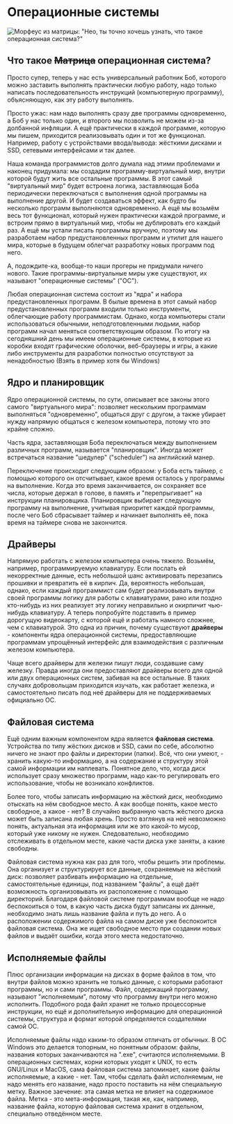 # Операционные системы
<!-- TODO: файловые системы -->
<!-- TODO: ВСЁ ЦЕЛИКОМ ПОД ПЕРЕПИСЬ. Приведи аналогию с виртуальным миром, в котором живут люди -->

![Морфеус из матрицы: "Нео, ты точно хочешь узнать, что такое операционная система?"](/artwork/cs-101/operating-system.jpg)

## Что такое ~~Матрица~~ операционная система?
Просто супер, теперь у нас есть универсальный работник Боб, которого можно заставить
выполнять практически любую работу, надо только написать последовательность инструкций
(компьютерную программу), объясняющую, как эту работу выполнять.

Просто ужас: нам надо выполнять сразу две программы одновременно, а Боб у нас только
один, и второго мы позволить не можем из-за долбанной инфляции. А ещё практически в каждой
программе, которую мы пишем, приходится реализовывать один и тот же функционал. Например,
работу с устройствами ввода/вывода: жёсткими дисками и SSD, сетевыми интерфейсами
и так далее.

Наша команда программистов долго думала над этими проблемами и наконец придумала: мы создадим
программу-виртуальный мир, внутри которой будут жить все остальные программы. В этот
самый "виртуальный мир" будет встроена логика, заставляющая Боба периодически переключаться
с выполнения одной программы на выполнение другой. И будет создаваться эффект, как будто
бы несколько программ выполняются одновременно. А ещё мы возьмём весь тот функционал, который
нужен практически каждой программе, и встроим прямо в виртуальный мир, чтобы не дублировать
его каждый раз. А ещё мы устали писать программы вручную, поэтому мы разработаем
набор предустановленных программ и утилит для нашего мира, которые в будущем облегчат
разработку новых программ под него.

А, подождите-ка, вообще-то наши прогеры не придумали ничего нового. Такие
программы-виртуальные миры уже существуют, их называют "операционные системы" ("ОС").

Любая операционная система состоит из "ядра" и набора предустановленных программ. В былые времена
в этот самый набор предустановленных программ входили только инструменты, облегчающие
работу программистам. Однако, когда компьютеры стали использоваться обычными, неподготовленными
людьми, набор программ начал меняться соответствующим образом. По итогу на сегодняшний день мы
имеем операционные системы, в которые из коробки входят графические оболочки, веб-браузеры и игры,
а какие либо инструменты для разработки полностью отсутствуют за ненадобностью (Взять в пример
хотя бы Windows)

## Ядро и планировщик
Ядро операционной системы, по сути, описывает все законы этого самого "виртуального мира":
позволяет нескольким программам выполняться "одновременно", общаться друг с другом, а также
убирает нужду напрямую общаться с железом компьютера, потому что это крайне сложно. 

Часть ядра, заставляющая Боба переключаться между выполнением различных программ, называется
"планировщик". Иногда может встречаться название "шедулер" ("scheduler") на английский манер. 

Переключение происходит следующим образом: у Боба есть таймер, с помощью которого
он отсчитывает, какое время осталось у программы на выполнение. Когда это время заканчивается,
он сохраняет все числа, которые держал в голове, в память и "перепрыгивает" на инструкции
планировщика. Планировщик выбирает следующую программу на выполнение, учитывая приоритет
каждой программы, после чего Боб сбрасывает таймер и начинает выполнять её, пока время на
таймере снова не закончится.

## Драйверы
<!-- Под перепись: это абсолютно неправильно -->
Напрямую работать с железом компьютера очень тяжело. Возьмём, например, программируемую
клавиатуру. Если послать ей некорректные данные, есть небольшой шанс активировать
перезапись прошивки и превратить её в кирпич. Да, вероятность небольшая, однако,
если каждый программист сам будет реализовывать внутри своей программы логику для
работы с клавиатурами, рано или поздно кто-нибудь из них реализует эту логику неправильно
и окирпичит чью-нибудь клавиатуру. А теперь попробуйте подставить в пример дорогущую
видеокарту, с которой ещё и работать намного сложнее, чем с клавиатурой. Это одна из причин,
почему существуют **драйверы** - компоненты ядра операционной системы, предоставляющие
программам упрощённый интерфейс для взаимодействия с различным железом компьютера. 

Чаще всего драйверы для железки пишут люди, создавшие саму железку. Правда иногда они
предоставляют драйверы всего для одной или двух операционных систем, забивая
на все остальные. В таких случаях добровольцам приходится изучать, как работает железка,
и самостоятельно писать под неё драйверы для не поддерживаемых официально ОС.

## Файловая система
Ещё одним важным компонентом ядра является **файловая система**. Устройства по типу
жёстких дисков и SSD, сами по себе, абсолютно ничего не знают про файлы и директории (папки).
Всё, что они умеют, - хранить какую-то информацию, а на содержание и структуру этой самой
информации им наплевать. Понятное дело, что, когда диск использует сразу множество
программ, надо как-то регулировать его использование, чтобы не возникало конфликтов.

Более того, чтобы записать информацию на жёсткий диск, необходимо отыскать на нём свободное
место. А как вообще понять, какое место свободное, а какое - нет? В случайно выбранную
часть жёсткого диска может быть записана любая хрень. Просто взглянув на неё невозможно
понять, актуальная эта информация или же это какой-то мусор, который уже никому не нужен.
Следовательно, необходимо отслеживать в отдельном месте, какие части диска уже заняты,
а какие свободны.

Файловая система нужна как раз для того, чтобы решить эти проблемы. Она организует
и структурирует все данные, сохраняемые на жёсткий диск: позволяет разбивать информацию на
отдельные, самостоятельные единицы, под названием "файлы", а ещё даёт возможность организовывать
их расположение с помощью директорий. Благодаря файловой системе программам вообще
не надо беспокоиться о том, в какую часть диска будут записаны их данные, необходимо знать
лишь название файла и путь до него. А о расположении содержимого файла на самом диске
уже беспокоится файловая система. Она же ищет свободное место при создании новых файлов
и выдаёт ошибки, когда этого места недостаточно.

## Исполняемые файлы
Плюс организации информации на дисках в форме файлов в том,
что внутри файлов можно хранить не только данные, с которыми
работают программы, но и сами программы. Файл, содержащий программу, называют
"исполняемым", потому что программу внутри него можно исполнить. Подобного рода файл хранит
не только процессорные инструкции, но ещё и дополнительную информацию для операционной системы,
структура и формат которой определяется создателями самой ОС. 

Исполняемые файлы надо каким-то образом отличать от обычных. В ОС Windows это делается
топорным, но понятным образом: файлы, названия которых заканчиваются на ".exe", считаются исполняемыми.
В операционных системах, корни которых уходят к UNIX, то есть GNU/Linux и MacOS, сама файловая
система запоминает, какие файлы исполняемые, а какие - нет. Там, чтобы сделать файл
исполняемым, не надо менять его название, надо просто поставить на нём специальную метку.
Важное заечение: эта самая метка не влияет на содержимое файла. Метка - это мета-информация,
такая же, как, например, название файла, которую файловая система хранит в отдельном,
специально отведённом месте.
